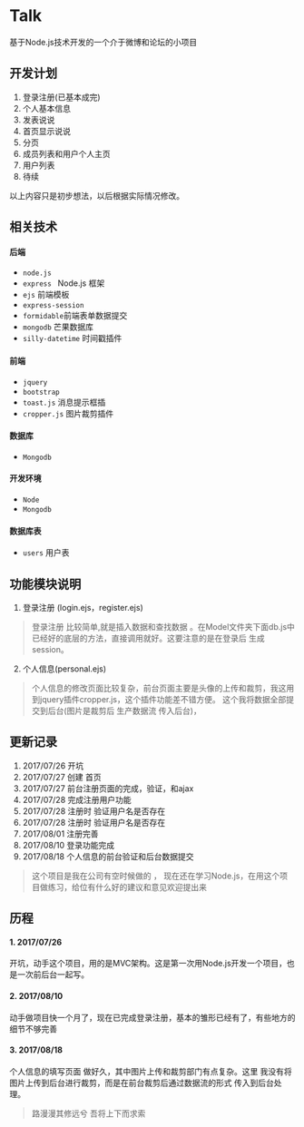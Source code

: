 # Talk
基于Node.js技术开发的一个介于微博和论坛的小项目


## 开发计划
1. 登录注册(已基本成完)
2. 个人基本信息
3. 发表说说
4. 首页显示说说
5. 分页
6. 成员列表和用户个人主页
7. 用户列表
8. 待续


以上内容只是初步想法，以后根据实际情况修改。


## 相关技术
#### 后端
* `node.js` 
* `express ` Node.js 框架
* `ejs` 前端模板
* `express-session`
* `formidable`前端表单数据提交
* `mongodb` 芒果数据库
* `silly-datetime` 时间戳插件

#### 前端
* `jquery`
* `bootstrap`
* `toast.js` 消息提示框插
* `cropper.js` 图片裁剪插件


#### 数据库
* `Mongodb`


#### 开发环境
* `Node`
* `Mongodb`

#### 数据库表
* `users` 用户表



## 功能模块说明
1. 登录注册 (login.ejs，register.ejs)
>登录注册  比较简单,就是插入数据和查找数据 。在Model文件夹下面db.js中已经好的底层的方法，直接调用就好。这要注意的是在登录后
生成session。

2. 个人信息(personal.ejs)
>个人信息的修改页面比较复杂，前台页面主要是头像的上传和裁剪，我这用到jquery插件cropper.js，这个插件功能差不错方便。
这个我将数据全部提交到后台(图片是裁剪后 生产数据流 传入后台)，


## 更新记录
1. 2017/07/26 开坑
2. 2017/07/27 创建 首页
3. 2017/07/27 前台注册页面的完成，验证，和ajax
4. 2017/07/28 完成注册用户功能
5. 2017/07/28 注册时 验证用户名是否存在
6. 2017/07/28 注册时 验证用户名是否存在
7. 2017/08/01 注册完善
8. 2017/08/10 登录功能完成
8. 2017/08/18 个人信息的前台验证和后台数据提交

> 这个项目是我在公司有空时候做的 ， 现在还在学习Node.js，在用这个项目做练习，给位有什么好的建议和意见欢迎提出来


## 历程
#### 1. 2017/07/26
开坑，动手这个项目，用的是MVC架构。这是第一次用Node.js开发一个项目，也是一次前后台一起写。


#### 2. 2017/08/10
动手做项目快一个月了，现在已完成登录注册，基本的雏形已经有了，有些地方的细节不够完善

#### 3. 2017/08/18
个人信息的填写页面 做好久，其中图片上传和裁剪部门有点复杂。这里 我没有将图片上传到后台进行裁剪，而是在前台裁剪后通过数据流的形式
传入到后台处理。

> 路漫漫其修远兮 吾将上下而求索
